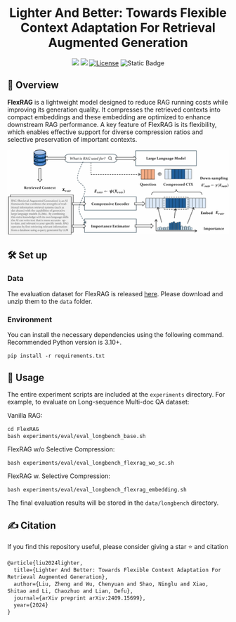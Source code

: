 # <div align="center">Lighter And Better: Towards Flexible Context Adaptation For Retrieval Augmented Generation<div>

<div align="center">
<a href="https://arxiv.org/abs/2409.15699" target="_blank"><img src=https://img.shields.io/badge/arXiv-b5212f.svg?logo=arxiv></a>
<a href="https://huggingface.co/wcyno23/FlexRAG" target="_blank"><img src=https://img.shields.io/badge/%F0%9F%A4%97%20HuggingFace%20Model-27b3b4.svg></a>
<a href="https://github.com/"><img alt="License" src="https://img.shields.io/badge/Apache-2.0-green"></a>
<a><img alt="Static Badge" src="https://img.shields.io/badge/made_with-Python-blue"></a>
</div>
<h4 align="center">

## 👋 Overview

**FlexRAG** is a lightweight model designed to reduce RAG running costs while improving its generation quality. It compresses the retrieved contexts into compact embeddings and these embedding are optimized to enhance downstream RAG performance. A key feature of FlexRAG is its flexibility, which enables effective support for diverse compression ratios and selective preservation of important contexts. 

![](imgs/frame.png)

## 🛠️ Set up

### Data

The evaluation dataset for FlexRAG is released [here](https://huggingface.co/datasets/wcyno23/FlexRAG-eval). Please download and unzip them to the `data` folder.

### Environment

You can install the necessary dependencies using the following command. Recommended Python version is 3.10+.

```
pip install -r requirements.txt
```

## :rocket: Usage

The entire experiment scripts are included at the `experiments` directory. For example, to evaluate on Long-sequence Multi-doc QA dataset:

Vanilla RAG:

```
cd FlexRAG
bash experiments/eval/eval_longbench_base.sh
```

FlexRAG w/o Selective Compression:

```
bash experiments/eval/eval_longbench_flexrag_wo_sc.sh
```

FlexRAG w. Selective Compression:

```
bash experiments/eval/eval_longbench_flexrag_embedding.sh
```

The final evaluation results will be stored in the `data/longbench` directory.


## ✍️ Citation
If you find this repository useful, please consider giving a star ⭐ and citation
```
@article{liu2024lighter,
  title={Lighter And Better: Towards Flexible Context Adaptation For Retrieval Augmented Generation},
  author={Liu, Zheng and Wu, Chenyuan and Shao, Ninglu and Xiao, Shitao and Li, Chaozhuo and Lian, Defu},
  journal={arXiv preprint arXiv:2409.15699},
  year={2024}
}
```